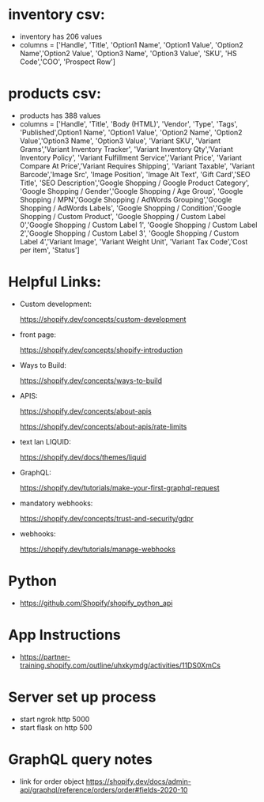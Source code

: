 # inventory csv:
- inventory has 206 values
- columns = ['Handle', 'Title', 'Option1 Name', 'Option1 Value', 'Option2 Name','Option2 Value', 'Option3 Name', 'Option3 Value', 'SKU', 'HS Code','COO', 'Prospect Row']
# products csv:
- products has 388 values
- columns = ['Handle', 'Title', 'Body (HTML)', 'Vendor', 'Type', 'Tags', 'Published',Option1 Name', 'Option1 Value', 'Option2 Name', 'Option2 Value','Option3 Name', 'Option3 Value', 'Variant SKU', 'Variant Grams','Variant Inventory Tracker', 'Variant Inventory Qty','Variant Inventory Policy', 'Variant Fulfillment Service','Variant Price', 'Variant Compare At Price','Variant Requires Shipping', 'Variant Taxable', 'Variant Barcode','Image Src', 'Image Position', 'Image Alt Text', 'Gift Card','SEO Title', 'SEO Description','Google Shopping / Google Product Category', 'Google Shopping / Gender','Google Shopping / Age Group', 'Google Shopping / MPN','Google Shopping / AdWords Grouping','Google Shopping / AdWords Labels', 'Google Shopping / Condition','Google Shopping / Custom Product', 'Google Shopping / Custom Label 0','Google Shopping / Custom Label 1', 'Google Shopping / Custom Label 2','Google Shopping / Custom Label 3', 'Google Shopping / Custom Label 4','Variant Image', 'Variant Weight Unit', 'Variant Tax Code','Cost per item', 'Status']
# Helpful Links:
- Custom development:

	https://shopify.dev/concepts/custom-development
- front page: 
	
	https://shopify.dev/concepts/shopify-introduction

- Ways to Build:
	
	https://shopify.dev/concepts/ways-to-build

- APIS: 

	https://shopify.dev/concepts/about-apis
	
	https://shopify.dev/concepts/about-apis/rate-limits
- text lan LIQUID: 

	https://shopify.dev/docs/themes/liquid

- GraphQL:
	
	https://shopify.dev/tutorials/make-your-first-graphql-request

- mandatory webhooks: 

	https://shopify.dev/concepts/trust-and-security/gdpr
- webhooks:

	https://shopify.dev/tutorials/manage-webhooks

# Python

- https://github.com/Shopify/shopify_python_api


# App Instructions

- https://partner-training.shopify.com/outline/uhxkymdg/activities/11DS0XmCs

# Server set up process
- start ngrok http 5000
- start flask on http 500


# GraphQL query notes
- link for order object https://shopify.dev/docs/admin-api/graphql/reference/orders/order#fields-2020-10
